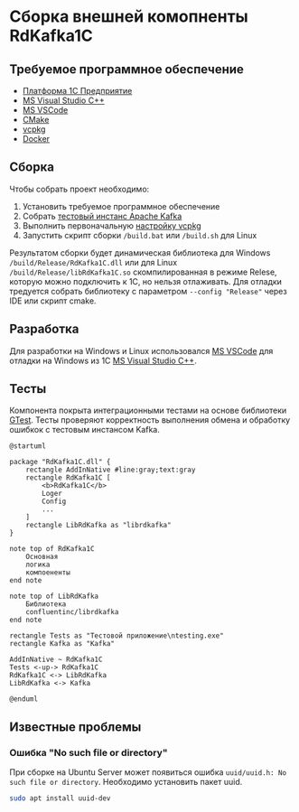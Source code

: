 # Сборка внешней комопненты RdKafka1C

## Требуемое программное обеспечение

- [Платформа 1С Предприятие](https://1c.ru)
- [MS Visual Studio C++](https://visualstudio.microsoft.com/)
- [MS VSCode](https://code.visualstudio.com/)
- [CMake](https://github.com/Kitware/CMake/releases)
- [vcpkg](https://github.com/microsoft/vcpkg)
- [Docker](https://www.docker.com)

## Сборка

Чтобы собрать проект необходимо:

1. Установить требуемое программное обеспечение
2. Собрать [тестовый инстанс Apache Kafka](./doc/kafka.md)
3. Выполнить первоначальную [настройку vcpkg](./doc/vcpkg.md)
3. Запустить скрипт сборки `/build.bat` или `/build.sh` для Linux

Результатом сборки будет динамическая библиотека для Windows `/build/Release/RdKafka1C.dll` или для Linux `/build/Release/libRdKafka1C.so` скомпилированная в режиме Relese, которую можно подключить к 1С, но нельзя отлаживать. Для отладки тредуется собрать библиотеку с параметром `--config "Release"` через IDE или скрипт cmake.

## Разработка

Для разработки на Windows и Linux использовался [MS VSCode](https://code.visualstudio.com/) для отладки на Windows из 1С [MS Visual Studio C++](https://visualstudio.microsoft.com/).

## Тесты

Компонента покрыта интеграционными тестами на основе библиотеки [GTest](https://github.com/google/googletest). Тесты проверяют корректность выполнения обмена и обработку ошибкок с тестовым инстансом Kafka.

```plantuml
@startuml

package "RdKafka1C.dll" {
    rectangle AddInNative #line:gray;text:gray
    rectangle RdKafka1C [
        <b>RdKafka1C</b>
        Loger
        Config
        ...
    ]
    rectangle LibRdKafka as "librdkafka"
}

note top of RdKafka1C
    Основная
    логика
    компоененты
end note

note top of LibRdKafka
    Библиотека 
    confluentinc/librdkafka
end note

rectangle Tests as "Тестовой приложение\ntesting.exe"
rectangle Kafka as "Kafka"

AddInNative ~ RdKafka1C
Tests <-up-> RdKafka1C
RdKafka1C <-> LibRdKafka
LibRdKafka <-> Kafka

@enduml
```

## Известные проблемы

### Ошибка "No such file or directory"

При сборке на Ubuntu Server может появиться ошибка `uuid/uuid.h: No such file or directory`. Необходимо установить пакет uuid.

```sh
sudo apt install uuid-dev
```
